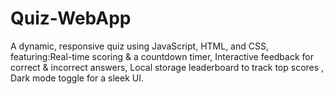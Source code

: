 # Quiz-WebApp
A dynamic, responsive quiz using JavaScript, HTML, and CSS, featuring:Real-time scoring &amp; a countdown timer, Interactive feedback for correct &amp; incorrect answers, Local storage leaderboard to track top scores , Dark mode toggle for a sleek UI.
